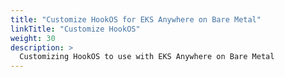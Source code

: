 ```yaml
---
title: "Customize HookOS for EKS Anywhere on Bare Metal"
linkTitle: "Customize HookOS"
weight: 30
description: >
  Customizing HookOS to use with EKS Anywhere on Bare Metal
---
```


